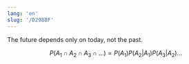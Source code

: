 ```yaml
---
lang: 'en'
slug: '/D2988F'
---
```


The future depends only on today, not the past.

$$
P(A_1 \cap A_2 \cap A_3 \cap \dots) = P(A_1) P(A_2 | A_1) P(A_3 | A_2) \dots
$$
